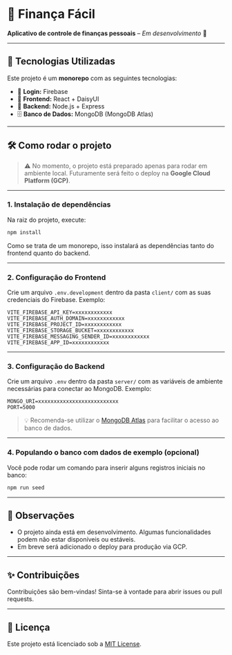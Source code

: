 # 💸 Finança Fácil

**Aplicativo de controle de finanças pessoais** – *Em desenvolvimento* 🚧

---

## 🧰 Tecnologias Utilizadas

Este projeto é um **monorepo** com as seguintes tecnologias:

- 🔐 **Login:** Firebase  
- 🎨 **Frontend:** React + DaisyUI  
- 🚀 **Backend:** Node.js + Express  
- 🗄️ **Banco de Dados:** MongoDB (MongoDB Atlas)

---

## 🛠️ Como rodar o projeto

> ⚠️ No momento, o projeto está preparado apenas para rodar em ambiente local. Futuramente será feito o deploy na **Google Cloud Platform (GCP)**.

---

### 1. Instalação de dependências

Na raiz do projeto, execute:

```bash
npm install
```

Como se trata de um monorepo, isso instalará as dependências tanto do frontend quanto do backend.

---

### 2. Configuração do Frontend

Crie um arquivo `.env.development` dentro da pasta `client/` com as suas credenciais do Firebase. Exemplo:

```env
VITE_FIREBASE_API_KEY=xxxxxxxxxxxx
VITE_FIREBASE_AUTH_DOMAIN=xxxxxxxxxxxx
VITE_FIREBASE_PROJECT_ID=xxxxxxxxxxxx
VITE_FIREBASE_STORAGE_BUCKET=xxxxxxxxxxxx
VITE_FIREBASE_MESSAGING_SENDER_ID=xxxxxxxxxxxx
VITE_FIREBASE_APP_ID=xxxxxxxxxxxx
```

---

### 3. Configuração do Backend

Crie um arquivo `.env` dentro da pasta `server/` com as variáveis de ambiente necessárias para conectar ao MongoDB. Exemplo:

```env
MONGO_URI=xxxxxxxxxxxxxxxxxxxxxxxxxx
PORT=5000
```

> 💡 Recomenda-se utilizar o [MongoDB Atlas](https://www.mongodb.com/atlas) para facilitar o acesso ao banco de dados.

---

### 4. Populando o banco com dados de exemplo (opcional)

Você pode rodar um comando para inserir alguns registros iniciais no banco:

```bash
npm run seed
```

---

## 📌 Observações

- O projeto ainda está em desenvolvimento. Algumas funcionalidades podem não estar disponíveis ou estáveis.
- Em breve será adicionado o deploy para produção via GCP.

---

## ✨ Contribuições

Contribuições são bem-vindas! Sinta-se à vontade para abrir issues ou pull requests.

---

## 📄 Licença

Este projeto está licenciado sob a [MIT License](LICENSE).

